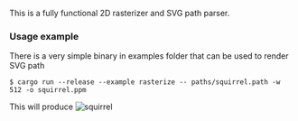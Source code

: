 This is a fully functional 2D rasterizer and SVG path parser.

### Usage example
There is a very simple binary in examples folder that can be used to render SVG path
```
$ cargo run --release --example rasterize -- paths/squirrel.path -w 512 -o squirrel.ppm
```
This will produce
![squirrel](paths/squirrel.ppm)
